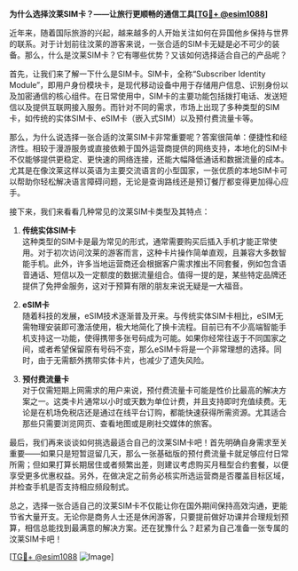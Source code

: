 **为什么选择汶莱SIM卡？——让旅行更顺畅的通信工具[[TG💪+ @esim1088](https://t.me/s/esim1088)]**

近年来，随着国际旅游的兴起，越来越多的人开始关注如何在异国他乡保持与世界的联系。对于计划前往汶莱的游客来说，一张合适的SIM卡无疑是必不可少的装备。那么，什么是汶莱SIM卡？它有哪些优势？又该如何选择适合自己的产品呢？

首先，让我们来了解一下什么是SIM卡。SIM卡，全称“Subscriber Identity Module”，即用户身份模块卡，是现代移动设备中用于存储用户信息、识别身份以及加密通信的核心组件。在日常使用中，SIM卡的主要功能包括拨打电话、发送短信以及提供互联网接入服务。而针对不同的需求，市场上出现了多种类型的SIM卡，如传统的实体SIM卡、eSIM卡（嵌入式SIM）以及预付费流量卡等。

那么，为什么说选择一张合适的汶莱SIM卡非常重要呢？答案很简单：便捷性和经济性。相较于漫游服务或直接依赖于国外运营商提供的网络支持，本地化的SIM卡不仅能够提供更稳定、更快速的网络连接，还能大幅降低通话和数据流量的成本。尤其是在像汶莱这样以英语为主要交流语言的小型国家，一张优质的本地SIM卡可以帮助你轻松解决语言障碍问题，无论是查询路线还是预订餐厅都变得更加得心应手。

接下来，我们来看看几种常见的汶莱SIM卡类型及其特点：

1. **传统实体SIM卡**  
   这种类型的SIM卡是最为常见的形式，通常需要购买后插入手机才能正常使用。对于初次访问汶莱的游客而言，这种卡片操作简单直观，且兼容大多数智能手机。此外，许多当地运营商还会根据客户需求推出不同套餐，例如包含语音通话、短信以及一定额度的数据流量组合。值得一提的是，某些特定品牌还提供了免押金服务，这对于预算有限的朋友来说无疑是一大福音。

2. **eSIM卡**  
   随着科技的发展，eSIM技术逐渐普及开来。与传统实体SIM卡相比，eSIM无需物理安装即可激活使用，极大地简化了换卡流程。目前已有不少高端智能手机支持这一功能，使得携带多张号码成为可能。如果你经常往返于不同国家之间，或者希望保留原有号码不变，那么eSIM卡将是一个非常理想的选择。同时，由于无需额外携带实体卡片，也减少了遗失风险。

3. **预付费流量卡**  
   对于仅需短期上网需求的用户来说，预付费流量卡可能是性价比最高的解决方案之一。这类卡片通常以小时或天数为单位计费，并且支持即时充值续费。无论是在机场免税店还是通过在线平台订购，都能快速获得所需资源。尤其适合那些只需要浏览网页、查看地图或是刷社交媒体的旅客。

最后，我们再来谈谈如何挑选最适合自己的汶莱SIM卡吧！首先明确自身需求至关重要——如果只是短暂逗留几天，那么一张基础版的预付费流量卡就足够应付日常所需；但如果打算长期居住或者频繁出差，则建议考虑购买月租型合约套餐，以便享受更多优惠权益。另外，在做决定之前务必核实所选运营商是否覆盖目标区域，并检查手机是否支持相应频段制式。

总之，选择一张合适自己的汶莱SIM卡不仅能让你在国外期间保持高效沟通，更能节省大量开支。无论你是商务人士还是休闲游客，只要提前做好功课并合理规划预算，相信总能找到最满意的解决方案。还在犹豫什么？赶紧为自己准备一张专属的汶莱SIM卡吧！

[[TG💪+ @esim1088](https://t.me/s/esim1088) ![Image](https://i.postimg.cc/4NQfJmqS/Snipaste-2025-05-13-00-14-12.png)]